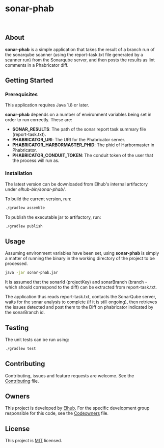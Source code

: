 # sonar-phab

[<img src="https://img.shields.io/badge/repo-github-blue" alt="">](https://github.com/elhub/devxp-sonar-phab)
[<img src="https://img.shields.io/badge/issues-jira-orange" alt="">](https://jira.elhub.cloud/issues/?jql=project%20%3D%20%22Team%20Dev%22%20AND%20component%20%3D%20devxp-sonar-phab%20AND%20status%20!%3D%20Done)
[<img src="https://teamcity.elhub.cloud/app/rest/builds/buildType:(id:DevXp_DevXpSonarPhab_AutoRelease)/statusIcon" alt="">](https://teamcity.elhub.cloud/project/DevXp_DevXpSonarPhab?mode=builds#all-projects)

## About

**sonar-phab** is a simple application that takes the result of a branch run of the sonarqube scanner (using the
report-task.txt file generated by a scanner run) from the Sonarqube server, and then posts the results as lint
comments in a Phabricator diff.

## Getting Started

### Prerequisites

This application requires Java 1.8 or later.

**sonar-phab** depends on a number of environment variables being set in order to run correctly. These are:

* **SONAR_RESULTS**: The path of the sonar report task summary file (report-task.txt).
* **PHABRICATOR_URI**: The URI for the Phabricator server.
* **PHABRICATOR_HARBORMASTER_PHID**: The phid of Harbormaster in Phabricator.
* **PHABRICATOR_CONDUIT_TOKEN**: The conduit token of the user that the process will run as.

### Installation

The latest version can be downloaded from Elhub's internal artifactory under _elhub-bin/sonar-phab/_.

To build the current version, run:

```sh
./gradlew assemble
```

To publish the executable jar to artifactory, run:

```sh
./gradlew publish
```

## Usage

Assuming environment variables have been set, using **sonar-phab** is simply a matter of running the binary
in the working directory of the project to be processed.

```sh
java -jar sonar-phab.jar
```

It is assumed that the sonarId (projectKey) and sonarBranch (branch - which should correspond to the diff) can be
extracted from report-task.txt.

The application thus reads report-task.txt, contacts the SonarQube server, waits for the sonar analysis to complete
(if it is still ongoing), then retrieves the issues detected and post them to the Diff on phabricator indicated by
the sonarBranch id.

## Testing

The unit tests can be run using:

```sh
./gradlew test
```

## Contributing

Contributing, issues and feature requests are welcome. See the
[Contributing](https://github.com/elhub/dev-tools-sonar-phab/blob/main/CONTRIBUTING.md) file.

## Owners

This project is developed by [Elhub](https://github.com/elhub). For the specific development group responsible for this
code, see the [Codeowners](https://github.com/elhub/dev-tools-sonar-phab/blob/main/CODEOWNERS) file.

## License

This project is [MIT](https://github.com/elhub/dev-tools-sonar-phab/blob/main/LICENSE.md) licensed.
